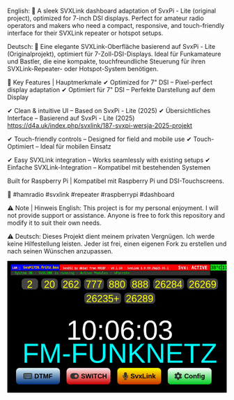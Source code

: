 English:
🔹 A sleek SVXLink dashboard adaptation of SvxPi - Lite (original project), optimized for 7-inch DSI displays. 
Perfect for amateur radio operators and makers who need a compact, responsive, and touch-friendly interface for their SVXLink repeater or hotspot setups.

Deutsch:
🔹 Eine elegante SVXLink-Oberfläche basierend auf SvxPi - Lite (Originalprojekt), optimiert für 7-Zoll-DSI-Displays. 
Ideal für Funkamateure und Bastler, die eine kompakte, touchfreundliche Steuerung für ihren SVXLink-Repeater- oder Hotspot-System benötigen.

🔹 Key Features | Hauptmerkmale
✔ Optimized for 7" DSI – Pixel-perfect display adaptation
✔ Optimiert für 7" DSI – Perfekte Darstellung auf dem Display

✔ Clean & intuitive UI – Based on SvxPi - Lite (2025)
✔ Übersichtliches Interface – Basierend auf SvxPi - Lite (2025)
https://d4a.uk/index.php/svxlink/187-svxpi-wersja-2025-projekt

✔ Touch-friendly controls – Designed for field and mobile use
✔ Touch-Optimiert – Ideal für mobilen Einsatz

✔ Easy SVXLink integration – Works seamlessly with existing setups
✔ Einfache SVXLink-Integration – Kompatibel mit bestehenden Systemen

Built for Raspberry Pi | Kompatibel mit Raspberry Pi und DSI-Touchscreens.

🔗 #hamradio #svxlink #repeater #raspberrypi #dashboard

⚠️ Note | Hinweis
English:
This project is for my personal enjoyment. I will not provide support or assistance. Anyone is free to fork this repository and modify it to suit their own needs.

⚠️ Deutsch:
Dieses Projekt dient meinem privaten Vergnügen. Ich werde keine Hilfestellung leisten. Jeder ist frei, einen eigenen Fork zu erstellen und nach seinen Wünschen anzupassen.

<p align="center">
  <img src="images/png/FMNetz.png" alt="FMNetz" width="720">
</p>


